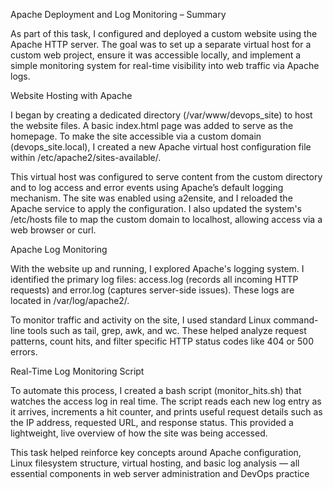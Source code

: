 Apache Deployment and Log Monitoring – Summary

As part of this task, I configured and deployed a custom website using the Apache HTTP server. The goal was to set up a separate virtual host for a custom web project, ensure it was accessible locally, and implement a simple monitoring system for real-time visibility into web traffic via Apache logs.

 Website Hosting with Apache

I began by creating a dedicated directory (/var/www/devops_site) to host the website files. A basic index.html page was added to serve as the homepage. To make the site accessible via a custom domain (devops_site.local), I created a new Apache virtual host configuration file within /etc/apache2/sites-available/.

This virtual host was configured to serve content from the custom directory and to log access and error events using Apache’s default logging mechanism. The site was enabled using a2ensite, and I reloaded the Apache service to apply the configuration. I also updated the system's /etc/hosts file to map the custom domain to localhost, allowing access via a web browser or curl.

 Apache Log Monitoring

With the website up and running, I explored Apache's logging system. I identified the primary log files: access.log (records all incoming HTTP requests) and error.log (captures server-side issues). These logs are located in /var/log/apache2/.

To monitor traffic and activity on the site, I used standard Linux command-line tools such as tail, grep, awk, and wc. These helped analyze request patterns, count hits, and filter specific HTTP status codes like 404 or 500 errors.

 Real-Time Log Monitoring Script

To automate this process, I created a bash script (monitor_hits.sh) that watches the access log in real time. The script reads each new log entry as it arrives, increments a hit counter, and prints useful request details such as the IP address, requested URL, and response status. This provided a lightweight, live overview of how the site was being accessed.

This task helped reinforce key concepts around Apache configuration, Linux filesystem structure, virtual hosting, and basic log analysis — all essential components in web server administration and DevOps practice
